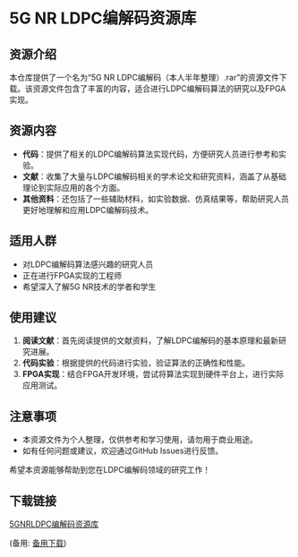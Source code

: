 # 5G NR LDPC编解码资源库

## 资源介绍

本仓库提供了一个名为“5G NR LDPC编解码（本人半年整理）.rar”的资源文件下载。该资源文件包含了丰富的内容，适合进行LDPC编解码算法的研究以及FPGA实现。

## 资源内容

- **代码**：提供了相关的LDPC编解码算法实现代码，方便研究人员进行参考和实验。
- **文献**：收集了大量与LDPC编解码相关的学术论文和研究资料，涵盖了从基础理论到实际应用的各个方面。
- **其他资料**：还包括了一些辅助材料，如实验数据、仿真结果等，帮助研究人员更好地理解和应用LDPC编解码技术。

## 适用人群

- 对LDPC编解码算法感兴趣的研究人员
- 正在进行FPGA实现的工程师
- 希望深入了解5G NR技术的学者和学生

## 使用建议

1. **阅读文献**：首先阅读提供的文献资料，了解LDPC编解码的基本原理和最新研究进展。
2. **代码实验**：根据提供的代码进行实验，验证算法的正确性和性能。
3. **FPGA实现**：结合FPGA开发环境，尝试将算法实现到硬件平台上，进行实际应用测试。

## 注意事项

- 本资源文件为个人整理，仅供参考和学习使用，请勿用于商业用途。
- 如有任何问题或建议，欢迎通过GitHub Issues进行反馈。

希望本资源能够帮助到您在LDPC编解码领域的研究工作！

## 下载链接
[5GNRLDPC编解码资源库](https://pan.quark.cn/s/b53381552749) 

(备用: [备用下载](https://pan.baidu.com/s/1HTpgEXunNL1YbVTWeJ0vYw?pwd=1234))
